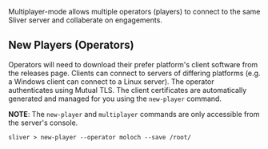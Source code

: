 Multiplayer-mode allows multiple operators (players) to connect to the same Sliver server and collaberate on engagements.

## New Players (Operators)

Operators will need to download their prefer platform's client software from the releases page. Clients can connect to servers of differing platforms (e.g. a Windows client can connect to a Linux server). The operator authenticates using Mutual TLS. The client certificates are automatically generated and managed for you using the `new-player` command.  

__NOTE__: The `new-player` and `multiplayer` commands are only accessible from the server's console.

```
sliver > new-player --operator moloch --save /root/

```